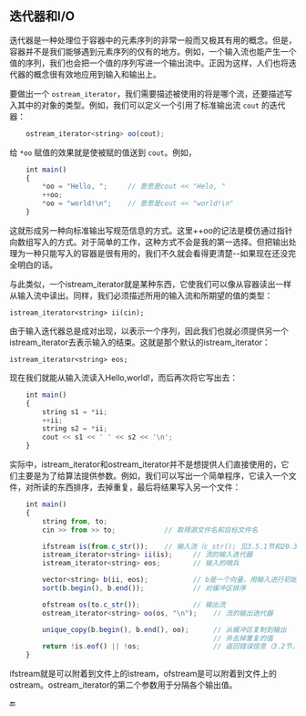 ## 迭代器和I/O

迭代器是一种处理位于容器中的元素序列的非常一般而又极其有用的概念。但是，容器并不是我们能够遇到元素序列的仅有的地方。例如，一个输入流也能产生一个值的序列，我们也会把一个值的序列写进一个输出流中。正因为这样，人们也将迭代器的概念很有效地应用到输入和输出上。

要做出一个 `ostream_iterator`，我们需要描述被使用的将是哪个流，还要描述写入其中的对象的类型。例如，我们可以定义一个引用了标准输出流 `cout` 的迭代器：

```javascript
    ostream_iterator<string> oo(cout);
```

给 `*oo` 赋值的效果就是使被赋的值送到 `cout`。例如，

```javascript
    int main()
    {
        *oo = "Hello, ";     // 意思是cout << "Helo, "
        ++oo;
        *oo = "world!\n";    // 意思是cout << "world!\n"
    }
```

这就形成另一种向标准输出写规范信息的方式。这里++oo的记法是模仿通过指针向数组写入的方式。对于简单的工作，这种方式不会是我的第一选择。但把输出处理为一种只能写入的容器是很有用的，我们不久就会看得更清楚--如果现在还没完全明白的话。

与此类似，一个istream\_iterator就是某种东西，它使我们可以像从容器读出一样从输入流中读出。同样，我们必须描述所用的输入流和所期望的值的类型：

```
istream_iterator<string> ii(cin);
```

由于输入迭代器总是成对出现，以表示一个序列，因此我们也就必须提供另一个istream\_iterator去表示输入的结束。这就是那个默认的istream\_iterator：

```
istream_iterator<string> eos;
```

现在我们就能从输入流读入Hello,world!，而后再次将它写出去：

```javascript
    int main()
    {
        string s1 = *ii;
        ++ii;
        string s2 = *ii;
        cout << s1 << ' ' << s2 << '\n';
    }
```

实际中，istream\_iterator和ostream\_iterator并不是想提供人们直接使用的，它们主要是为了给算法提供参数。例如，我们可以写出一个简单程序，它读入一个文件，对所读的东西排序，去掉重复，最后将结果写入另一个文件：

```javascript
    int main()
    {
        string from, to;
        cin >> from >> to;            // 取得源文件名和目标文件名

        ifstream is(from.c_str());    // 输入流（c_str(); 见3.5.1节和20.3.7节）
        istream_iterator<string> ii(is);     // 流的输入迭代器
        istream_iterator<string> eos;        // 输入的哨兵

        vector<string> b(ii, eos);           // b是一个向量，用输入进行初始化
        sort(b.begin(), b.end());            // 对缓冲区排序

        ofstream os(to.c_str());             // 输出流
        ostream_iterator<string> oo(os, "\n");    // 流的输出迭代器

        unique_copy(b.begin(), b.end(), oo);      // 从缓冲区复制到输出
                                                  // 并去掉重复的值
        return !is.eof() || !os;                  // 返回错误信息（3.2节，21.3.3节）
    }
```

ifstream就是可以附着到文件上的istream，ofstream是可以附着到文件上的ostream。ostream\_iterator的第二个参数用于分隔各个输出值。

🔚

